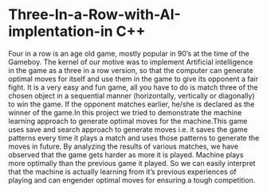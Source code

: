 # Three-In-a-Row-with-AI-implentation-in C++
Four in a row is an age old game, mostly popular in 90’s at the time of the Gameboy. The kernel of our motive was to implement Artificial intelligence in the game as a three in a row version, so that the computer can generate optimal moves for itself and use them in the game to give its opponent a fair fight. It is a very easy and fun game, all you have to do is match three of the chosen object in a sequential manner (horizontally, vertically or diagonally) to win the game. If the opponent matches earlier, he/she is declared as the winner of the game.In this project we tried to demonstrate the machine learning approach to generate optimal moves for the machine.This game uses save and search approach to generate moves i.e. it saves the game patterns every time it plays a match and uses those patterns to generate the moves in future. By analyzing the results of various matches, we have observed that the game gets harder as more it is played. Machine plays more optimally than the previous game it played. So we can easily interpret that the machine is actually learning from it’s previous experiences of playing and can engender optimal moves for ensuring a tough competition.


